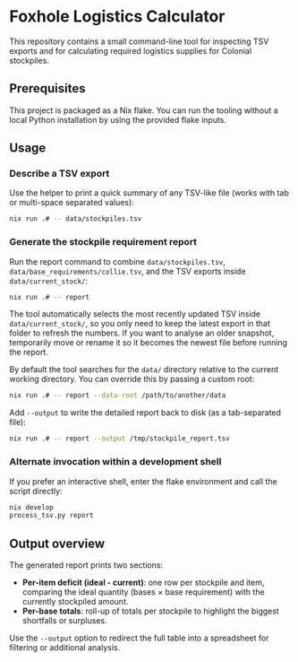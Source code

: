# Foxhole Logistics Calculator

This repository contains a small command-line tool for inspecting TSV exports and for calculating required logistics supplies for Colonial stockpiles.

## Prerequisites

This project is packaged as a Nix flake. You can run the tooling without a local Python installation by using the provided flake inputs.

## Usage

### Describe a TSV export

Use the helper to print a quick summary of any TSV-like file (works with tab or multi-space separated values):

```bash
nix run .# -- data/stockpiles.tsv
```

### Generate the stockpile requirement report

Run the report command to combine `data/stockpiles.tsv`, `data/base_requirements/collie.tsv`, and the TSV exports inside `data/current_stock/`:

```bash
nix run .# -- report
```

The tool automatically selects the most recently updated TSV inside `data/current_stock/`, so you only need to keep the latest export in that folder to refresh the numbers. If you want to analyse an older snapshot, temporarily move or rename it so it becomes the newest file before running the report.

By default the tool searches for the `data/` directory relative to the current working directory. You can override this by passing a custom root:

```bash
nix run .# -- report --data-root /path/to/another/data
```

Add `--output` to write the detailed report back to disk (as a tab-separated file):

```bash
nix run .# -- report --output /tmp/stockpile_report.tsv
```

### Alternate invocation within a development shell

If you prefer an interactive shell, enter the flake environment and call the script directly:

```bash
nix develop
process_tsv.py report
```

## Output overview

The generated report prints two sections:

- **Per-item deficit (ideal - current)**: one row per stockpile and item, comparing the ideal quantity (bases × base requirement) with the currently stockpiled amount.
- **Per-base totals**: roll-up of totals per stockpile to highlight the biggest shortfalls or surpluses.

Use the `--output` option to redirect the full table into a spreadsheet for filtering or additional analysis.
